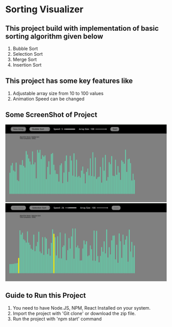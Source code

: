 # Sorting Visualizer
## This project build with implementation of basic sorting algorithm given below
1. Bubble Sort
2. Selection Sort
3. Merge Sort
4. Insertion Sort

## This project has some key features like
1. Adjustable array size from 10 to 100 values
2. Animation Speed can be changed

## Some ScreenShot of Project
![This is an Image](./public/p1.png)
![This is an Image](./public/P2.png)

## Guide to Run this Project
1. You need to have Node.JS, NPM, React Installed on your system.
2. Import the project with 'Git clone' or download the zip file. 
3. Run the project with 'npm start' command
